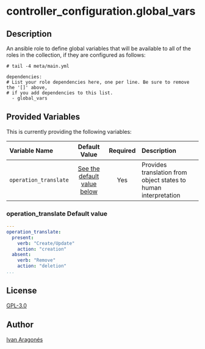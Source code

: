 # controller_configuration.global_vars

## Description

An ansible role to define global variables that will be available to all of the
roles in the collection, if they are configured as follows:

```console
# tail -4 meta/main.yml

dependencies:
# List your role dependencies here, one per line. Be sure to remove the '[]' above,
# if you add dependencies to this list.
  - global_vars
```

## Provided Variables

This is currently providing the following variables:

| Variable Name | Default Value | Required | Description |
|:---|:---:|:---:|:---|
| `operation_translate` | [See the default value below](#operation_translate-default-value) | Yes | Provides translation from object states to human interpretation |

### operation_translate Default value

```yaml
---
operation_translate:
  present:
    verb: "Create/Update"
    action: "creation"
  absent:
    verb: "Remove"
    action: "deletion"
...
```

## License

[GPL-3.0](https://github.com/redhat-cop/controller_configuration#licensing)

## Author

[Ivan Aragonés](https://github.com/ivarmu)
